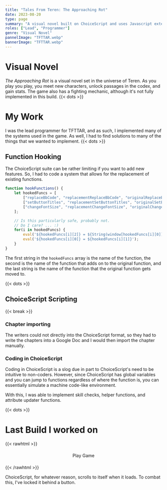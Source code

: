 ```yaml
---
title: "Tales From Teren: The Approaching Rot"
date: 2023-08-20
type: page
summary: "A visual novel built on ChoiceScript and uses Javascript extensively."
roles: ["Lead", "Programmer"]
genre: "Visual Novel"
pannelImage: "TFTTAR.webp"
bannerImage: "TFTTAR.webp"
---
```


# Visual Novel

_The Approaching Rot_ is a visual novel set in the universe of Teren. As you play you play, you meet new characters, unlock passages in the codex, and gain stats. The game also has a fighting mechanic, although it's not fully implemented in this build.
{{< dots >}}

# My Work

I was the lead programmer for TFTTAR, and as such, I implemented many of the systems used in the game.
As well, I had to find solutions to many of the things that we wanted to implement.
{{< dots >}}

## Function Hooking

The ChoiceScript suite can be rather limiting if you want to add new features. So, I had to code a system that allows for the replacement of existing functions.

```javascript
function hookFunctions() {
    let hookedFuncs = [
        ["replaceBbCode", "replacementReplaceBbCode", "originalReplaceBbCode"],
        ["setButtonTitles", "replacementSetButtonTitles", "originalSetButtonTitles"],
        ["changeFontSize", "replacementChangeFontSize", "originalChangeFontSize"]
    ];

    // Is this particularly safe, probably not.
    // Do I care? ... :) 
    for(i in hookedFuncs) {
        eval('${hookedFuncs[i][2]} = ${String(window[hookedFuncs[i][0]])}');
        eval('${hookedFuncs[i][0]} = ${hookedFuncs[i][1]}');
    }
}
```

The first string in the `hookedFuncs` array is the name of the function, the second is the name of the function that adds on to the original function, and the last string is the name of the function that the original function gets moved to.

{{< dots >}}

## ChoiceScript Scripting

{{< break >}}

### Chapter importing

The writers could not directly into the ChoiceScript format, so they had to write the chapters into a Google Doc and I would then import the chapter manually.

### Coding in ChoiceScript

Coding in ChoiceScript is a slog due in part to ChoiceScript's need to be intuitive to non-coders. However, since ChoiceScript has global variables and you can jump to functions regardless of where the function is, you can essentially simulate a machine code-like environment.

With this, I was able to implement skill checks, helper functions, and attribute updater functions.

{{< dots >}}

# Last Build I worked on

{{< rawhtml >}}
<style>
.tfttar-play-button {
    display: block;
    text-decoration: none;
    background-color: var(--link-color-80);
    border-radius: .2em;
    padding: .5em 1em;
    max-width: fit-content;
    margin: .5em auto;

    color: var(--text-color);
    transition: background-color 0.1s ease-in;

}

.tfttar-play-button:hover {
    color: var(--text-color);
    background: var(--link-color-60);
    transition: background-color 0.1s ease-in;
}
</style>

<div>
<a class="tfttar-play-button">Play Game</a>
<iframe class="tfttar-frame" style="display: none; border: solid; border-width: .1em; border-color: var(--text-color); margin: 1em auto; margin-top: 0; height: calc(25em + .01px);" width="90%"></iframe>
</div>

<script>
    let butt = document.querySelector(".tfttar-play-button");

    let frame = document.querySelector(".tfttar-frame");

    butt.addEventListener("click", () => {
        butt.style.display = "none";
        frame.style.display = "block";
        frame.src = "/tfttar-game/index.html";

        frame.scrollIntoView();
    });
</script>
{{< /rawhtml >}}

ChoiceScript, for whatever reason, scrolls to itself when it loads. To combat this, I've locked it behind a button.
